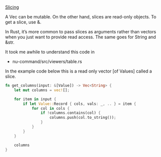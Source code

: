 
[Slicing](https://doc.rust-lang.org/std/vec/struct.Vec.html#slicing)

A Vec can be mutable. On the other hand, slices are read-only objects. To get a slice, use &.

In Rust, it’s more common to pass slices as arguments rather than vectors when you just want to provide read access. The same goes for String and &str.

It took me awhile to understand this code in

 * nu-command/src/viewers/table.rs

In the example code below this is a read only vector [of Values] called a slice.

```rust
fn get_columns(input: &[Value]) -> Vec<String> {
    let mut columns = vec![];

    for item in input {
        if let Value::Record { cols, vals: _, .. } = item {
            for col in cols {
                if !columns.contains(col) {
                    columns.push(col.to_string());
                }
            }
        }
    }

    columns
}
```

